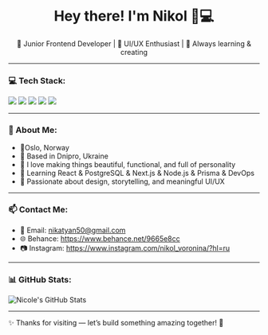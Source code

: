 <h1 align="center">Hey there! I'm Nikol 👋💻</h1>
<p align="center">
  🧩 Junior Frontend Developer | 🎨 UI/UX Enthusiast | 🌱 Always learning & creating
</p>

---

### 💻 Tech Stack:
<p>
  <img src="https://img.shields.io/badge/Figma-%23F24E1E.svg?style=flat&logo=figma&logoColor=white"/>
  <img src="https://img.shields.io/badge/Next.js-%23000000.svg?style=flat&logo=nextdotjs&logoColor=white"/>
  <img src="https://img.shields.io/badge/JavaScript-%23F7DF1E.svg?style=flat&logo=javascript&logoColor=black"/>
  <img src="https://img.shields.io/badge/HTML5-%23E34F26.svg?style=flat&logo=html5&logoColor=white"/>
  <img src="https://img.shields.io/badge/CSS3-%231572B6.svg?style=flat&logo=css3&logoColor=white"/>
</p>

---

### 🧸 About Me:
- 📍Oslo, Norway
- 📍 Based in Dnipro, Ukraine
- 🌈 I love making things beautiful, functional, and full of personality
- 🚀 Learning React & PostgreSQL & Next.js & Node.js & Prisma & DevOps 
- 🎯 Passionate about design, storytelling, and meaningful UI/UX

---

### 📫 Contact Me:
- 💌 Email: nikatyan50@gmail.com
- 🌐 Behance: https://www.behance.net/9665e8cc
- 📷 Instagram: https://www.instagram.com/nikol_voronina/?hl=ru

---

### 📊 GitHub Stats:
![Nicole's GitHub Stats](https://github-readme-stats.vercel.app/api?username=YOUR_USERNAME&show_icons=true&theme=tokyonight)

---

✨ Thanks for visiting — let’s build something amazing together! 🌟
